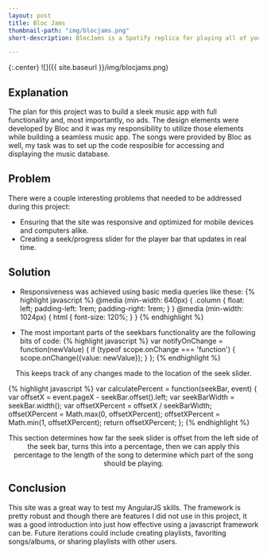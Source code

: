 ```yaml
---
layout: post
title: Bloc Jams
thumbnail-path: "img/blocjams.png"
short-description: BlocJams is a Spotify replica for playing all of your favorite music.

---
```


{:.center}
![]({{ site.baseurl }}/img/blocjams.png)

## Explanation

The plan for this project was to build a sleek music app with full functionality and, most importantly, no ads. The design elements were developed by Bloc and it was my responsibility to utilize those elements while building a seamless music app. The songs were provided by Bloc as well, my task was to set up the code resposible for accessing and displaying the music database.

## Problem

There were a couple interesting problems that needed to be addressed during this project:
* Ensuring that the site was responsive and optimized for mobile devices and computers alike.
* Creating a seek/progress slider for the player bar that updates in real time.

## Solution

* Responsiveness was achieved using basic media queries like these:
{% highlight javascript %}
@media (min-width: 640px) {
	.column {
     	float: left;
     	padding-left: 1rem;
     	padding-right: 1rem;
 	}
}
@media (min-width: 1024px) {
	html { font-size: 120%; }
}
{% endhighlight %}

* The most important parts of the seekbars functionality are the following bits of code:
{% highlight javascript %}
var notifyOnChange = function(newValue) {
	if (typeof scope.onChange === 'function') {
		scope.onChange({value: newValue});
	}
};
{% endhighlight %}
<p style="text-align: center;">This keeps track of any changes made to the location of the seek slider.</p>

{% highlight javascript %}
var calculatePercent = function(seekBar, event) {
	var offsetX = event.pageX - seekBar.offset().left;
	var seekBarWidth = seekBar.width();
	var offsetXPercent = offsetX / seekBarWidth;
	offsetXPercent = Math.max(0, offsetXPercent);
	offsetXPercent = Math.min(1, offsetXPercent);
	return offsetXPercent;
};
{% endhighlight %}
<p style="text-align: center;">This section determines how far the seek slider is offset from the left side of the seek bar, turns this into a percentage, then we can apply this percentage to the length of the song to determine which part of the song should be playing.</p>

## Conclusion

This site was a great way to test my AngularJS skills. The framework is pretty robust and though there are features I did not use in this project, it was a good introduction into just how effective using a javascript framework can be. Future iterations could include creating playlists, favoriting songs/albums, or sharing playlists with other users. 
